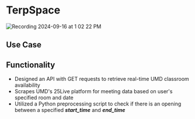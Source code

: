 # TerpSpace

![Recording 2024-09-16 at 1 02 22 PM](https://github.com/user-attachments/assets/b3acde5e-443b-4b6c-8f5d-fe898c785375)

## Use Case


## Functionality

- Designed an API with GET requests to retrieve real-time UMD classroom availability
- Scrapes UMD's 25Live platform for meeting data based on user's specified room and date
- Utilized a Python preprocessing script to check if there is an opening between a specified ***start_time*** and ***end_time***

